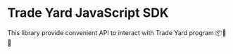 # Trade Yard JavaScript SDK

This library provide convenient API to interact with Trade Yard program 📦🦈🌠
